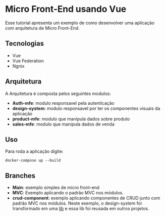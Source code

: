 # Micro Front-End usando Vue
Esse tutorial apresenta um exemplo de como desenvolver uma aplicação com arquitetura de Micro Front-End.

## Tecnologias
* Vue
* Vue Federation
* Ngnix


## Arquitetura
A Arquitetura é composta pelos seguintes modulos:

* **Auth-mfe**: modulo responsavel pela autenticação
* **design-system**: modulo responsavel por ter os componentes visuais da aplicação
* **product-mfe**: modulo que manipula dados sobre produto
* **sales-mfe**: modulo que manipula dados de venda

## Uso

Para roda a aplicação digite: 
```
docker-compose up --build
```

## Branches

* **Main**: exemplo simples de micro front-end
* **MVC**: Exemplo aplicando o padrão MVC nos módulos.
* **crud-component**: exemplo aplicando componentes de CRUD junto com padrão MVC nos módulos. Neste exemplo, o design-system foi transformado em uma [lib](https://www.npmjs.com/package/design-system-paulossjunior) e essa lib foi reusada em outros projetos.